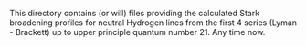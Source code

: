 This directory contains (or will) files providing the calculated Stark broadening profiles for neutral Hydrogen lines from the first 4 series (Lyman - Brackett) up to upper principle quantum number 21.  Any time now.
